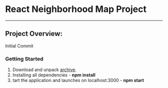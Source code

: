 # React Neighborhood Map Project
---

## Project Overview:
Initial Commit

### Getting Started
1. Download and unpack [archive](https://github.com/Moramu/final-react-neighborhood-map).
2. Installing all dependencies - **npm install**
3. tart the application and launches on localhost:3000 - **npm start**



